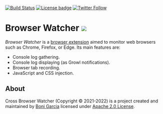 [![Build Status](https://github.com/bonigarcia/browserwatcher/workflows/build/badge.svg)](https://github.com/bonigarcia/browserwatcher/actions)
[![License badge](https://img.shields.io/badge/license-Apache2-green.svg)](https://www.apache.org/licenses/LICENSE-2.0)
[![Twitter Follow](https://img.shields.io/twitter/follow/boni_gg.svg?style=social)](https://twitter.com/boni_gg)

# Browser Watcher [![][Logo]][GitHub Repository]

*Browser Watcher* is a [browser extension] aimed to monitor web browsers such as Chrome, Firefox, or Edge. Its main features are:

* Console log gathering.
* Console log displaying (as Growl notifications).
* Browser tab recording.
* JavaScript and CSS injection.

## About

Cross Browser Watcher (Copyright &copy; 2021-2022) is a project created and maintained by [Boni Garcia] licensed under [Apache 2.0 License].

[Apache 2.0 License]: https://www.apache.org/licenses/LICENSE-2.0
[Boni Garcia]: https://bonigarcia.dev/
[Logo]: https://bonigarcia.dev/img/bw.png
[GitHub Repository]: https://github.com/bonigarcia/browserwatcher
[browser extension]: https://developer.mozilla.org/en-US/docs/Mozilla/Add-ons/WebExtensions
